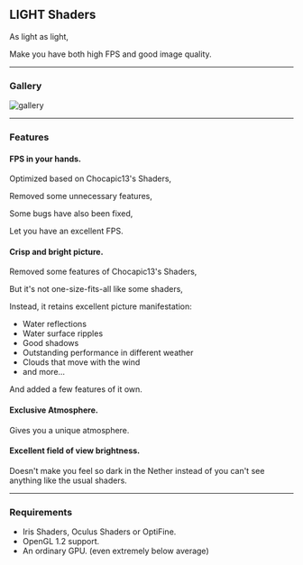 ## LIGHT Shaders

As light as light,

Make you have both high FPS and good image quality.

---

### Gallery

![gallery](https://cdn.modrinth.com/data/UuwCHIS3/images/00b5c65dd6fc249bd5a505a704a12016d0903857.png)

---

### Features

#### FPS in your hands.

Optimized based on Chocapic13's Shaders,

Removed some unnecessary features,

Some bugs have also been fixed,

Let you have an excellent FPS.

#### Crisp and bright picture.

Removed some features of Chocapic13's Shaders,

But it's not one-size-fits-all like some shaders,

Instead, it retains excellent picture manifestation:
- Water reflections
- Water surface ripples
- Good shadows
- Outstanding performance in different weather
- Clouds that move with the wind
- and more...

And added a few features of it own.

#### Exclusive Atmosphere.

Gives you a unique atmosphere.

#### Excellent field of view brightness.

Doesn't make you feel so dark in the Nether instead of you can't see anything like the usual shaders.

---

### Requirements

- Iris Shaders, Oculus Shaders or OptiFine.
- OpenGL 1.2 support.
- An ordinary GPU. (even extremely below average)

